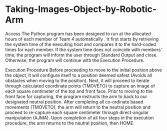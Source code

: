 # Taking-Images-Object-by-Robotic-Arm
Access
The Python program has been designed to run at the allocated hours of each member of Team 4 automatically . It first starts by retrieving the system time of the executing host and compares it to the hard-coded times for each member. If the system time does not coincide with members' time, the program will inform the user through Standard Output and close. Otherwise, the program will continue with the Execution Procedure. 

Execution Procedure 
Before proceeding to move to the initial position above the object, it will configure itself to a position deemed safest (Avoids all obstacles when moving to the position). Next, it will proceed to iterate through calculated coordinate points (TMOVETO) to capture an image of each square centimeter of the top and front face. Prior to moving to the front face for capturing, the program instructs the arm to back to our designated neutral position. After completing all co-ordinate based movements (TMOVETO), the arm will return to the neutral position and proceed to re-capture each square centimeter through direct-angular manipulation (AJMA). Upon completion of all four steps in the execution procedure, the arm returns to the neutral position, then HOME.
